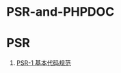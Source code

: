 # PSR-and-PHPDOC

# PSR

1. [PSR-1 基本代码规范](http://git.oschina.net/diligentyang/PSR-and-PHPDOC/blob/master/PSR/PSR-1%20%E5%9F%BA%E6%9C%AC%E4%BB%A3%E7%A0%81%E8%A7%84%E8%8C%83.MD?dir=0&filepath=PSR%2FPSR-1+%E5%9F%BA%E6%9C%AC%E4%BB%A3%E7%A0%81%E8%A7%84%E8%8C%83.MD&oid=8264ce749f5d09f0d7408524a3e7bc31b62e37f6&sha=fa1f186860f4c5a21d4ec3b5965125e9c61f2198)
